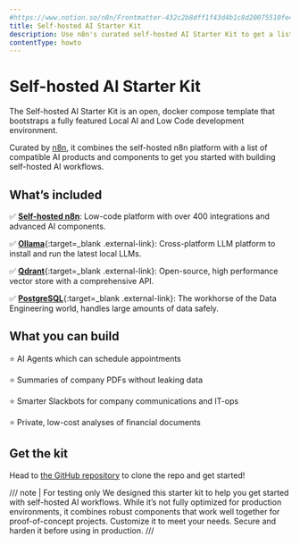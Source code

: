 ```yaml
---
#https://www.notion.so/n8n/Frontmatter-432c2b8dff1f43d4b1c8d20075510fe4
title: Self-hosted AI Starter Kit
description: Use n8n's curated self-hosted AI Starter Kit to get a list of AI elements to quickly start building AI workflows.
contentType: howto
---
```


# Self-hosted AI Starter Kit

The Self-hosted AI Starter Kit is an open, docker compose template that bootstraps a fully featured Local AI and Low Code development environment.

Curated by [n8n](https://github.com/n8n-io), it combines the self-hosted n8n platform with a list of compatible AI products and components to get you started with building self-hosted AI workflows.

## What’s included

✅ [**Self-hosted n8n**](/hosting/): Low-code platform with over 400 integrations and advanced AI components.

✅ [**Ollama**](https://ollama.com/){:target=_blank .external-link}: Cross-platform LLM platform to install and run the latest local LLMs.

✅ [**Qdrant**](https://qdrant.tech/){:target=_blank .external-link}: Open-source, high performance vector store with a comprehensive API.

✅ [**PostgreSQL**](https://www.postgresql.org/){:target=_blank .external-link}: The workhorse of the Data Engineering world, handles large amounts of data safely.

## What you can build

⭐️ AI Agents which can schedule appointments

⭐️ Summaries of company PDFs without leaking data

⭐️ Smarter Slackbots for company communications and IT-ops

⭐️ Private, low-cost analyses of financial documents

## Get the kit

<!-- vale off -->
Head to [the GitHub repository](https://github.com/n8n-io/self-hosted-ai-starter-kit) to clone the repo and get started!
<!-- vale on -->

/// note | For testing only
We designed this starter kit to help you get started with self-hosted AI workflows. While it’s not fully optimized for production environments, it combines robust components that work well together for proof-of-concept projects. Customize it to meet your needs. Secure and harden it before using in production.
///
